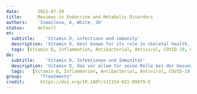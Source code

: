 ```yaml
---
date:       2021-07-29
title:      Reviews in Endocrine and Metabolic Disorders 
authors:    'Ismailova, A, White, JH'
status:     default
en:
  subtitle:    'Vitamin D, infections and immunity'
  description: 'Vitamin D, best known for its role in skeletal health, has emerged as a key regulator of innate immune responses to microbial threat. In immune cells such as macrophages, expression of CYP27B1, the 25-hydroxyvitamin D 1α-hydroxylase, is induced by immune-specific inputs, leading to local production of hormonal 1,25-dihydroxyvitamin D (1,25D) at sites of infection, which in turn directly induces the expression of genes encoding antimicrobial peptides. Vitamin D signaling is active upstream and downstream of pattern recognition receptors, which promote front-line innate immune responses. Moreover, 1,25D stimulates autophagy, which has emerged as a mechanism critical for control of intracellular pathogens such as M. tuberculosis. Strong laboratory and epidemiological evidence links vitamin D deficiency to increased rates of conditions such as dental caries, as well as inflammatory bowel diseases arising from dysregulation of innate immune handling intestinal flora. 1,25D is also active in signaling cascades that promote antiviral innate immunity; 1,25D-induced expression of the antimicrobial peptide CAMP/LL37, originally characterized for its antibacterial properties, is a key component of antiviral responses. Poor vitamin D status is associated with greater susceptibility to viral infections, including those of the respiratory tract. Although the severity of the COVID-19 pandemic has been alleviated in some areas by the arrival of vaccines, it remains important to identify therapeutic interventions that reduce disease severity and mortality, and accelerate recovery. This review outlines of our current knowledge of the mechanisms of action of vitamin D signaling in the innate immune system. It also provides an assessment of the therapeutic potential of vitamin D supplementation in infectious diseases, including an up-to-date analysis of the putative benefits of vitamin D supplementation in the ongoing COVID-19 crisis.'
  tags: [Vitamin D, Inflammation, Antibacterial, Antiviral, COVID-19, Cathelicidin, β-defensin 2, NOD2]
de: 
  subtitle:    'Vitamin D, Infektionen und Immunität'
  description: 'Vitamin D, das vor allem für seine Rolle bei der Gesundheit des Skeletts bekannt ist, hat sich als wichtiger Regulator der angeborenen Immunantwort auf mikrobielle Bedrohungen erwiesen. In Immunzellen wie Makrophagen wird die Expression von CYP27B1, der 25-Hydroxyvitamin D 1α-Hydroxylase, durch immunspezifische Inputs induziert, was zu einer lokalen Produktion von hormonellem 1,25-Dihydroxyvitamin D (1,25D) an Infektionsstellen führt, was wiederum direkt die Expression von Genen induziert, die für antimikrobielle Peptide kodieren. Der Vitamin-D-Signalweg ist aufwärts und abwärts von Mustererkennungsrezeptoren aktiv, die angeborene Immunantworten der ersten Reihe fördern. Darüber hinaus stimuliert 1,25D die Autophagie, die sich als ein Mechanismus erwiesen hat, der für die Kontrolle intrazellulärer Pathogene wie M. tuberculosis entscheidend ist. Es gibt eindeutige labortechnische und epidemiologische Belege dafür, dass ein Vitamin-D-Mangel mit erhöhten Raten von Erkrankungen wie Zahnkaries sowie entzündlichen Darmerkrankungen einhergeht, die auf eine Dysregulation der angeborenen Immunabwehr und der Darmflora zurückzuführen sind. 1,25D ist auch in Signalkaskaden aktiv, die die antivirale angeborene Immunität fördern; die 1,25D-induzierte Expression des antimikrobiellen Peptids CAMP/LL37, das ursprünglich für seine antibakteriellen Eigenschaften charakterisiert wurde, ist eine Schlüsselkomponente der antiviralen Reaktionen. Ein schlechter Vitamin-D-Status wird mit einer höheren Anfälligkeit für Virusinfektionen, einschließlich der Atemwege, in Verbindung gebracht. Obwohl die Schwere der COVID-19-Pandemie in einigen Gebieten durch die Einführung von Impfstoffen gemildert werden konnte, ist es nach wie vor wichtig, therapeutische Maßnahmen zu finden, die die Schwere der Krankheit und die Sterblichkeit verringern und die Genesung beschleunigen. Diese Übersicht gibt einen Überblick über unser derzeitiges Wissen über die Wirkmechanismen der Vitamin-D-Signalübertragung im angeborenen Immunsystem. Außerdem wird das therapeutische Potenzial der Vitamin-D-Supplementierung bei Infektionskrankheiten bewertet, einschließlich einer aktuellen Analyse des mutmaßlichen Nutzens der Vitamin-D-Supplementierung in der aktuellen COVID-19-Krise.'
  tags:   [Vitamin D, Inflammation, Antibacterial, Antiviral, COVID-19, Cathelicidin, β-defensin 2, NOD2]
group:       "Treatments"
credit:      https://doi.org/10.1007/s11154-021-09679-5
---
```

